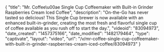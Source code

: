 {
    "title": "Mr. Coffee\u00ae Single Cup Coffeemaker with Built-in Grinder Raspberries Cream Iced Coffee",
    "description": "On-the-Go has never tasted so delicious! This Single Cup brewer is now available with an enhanced built-in-grinder, creating the most fresh and flavorful single cup of coffee available as you rush off to start the day.",
    "videoid": "83094973",
    "date_created": "1457375166",
    "date_modified": "1482179464",
    "type": "captivate",
    "layout": "video",
    "url": "\/v\/mr-coffee-single-cup-coffeemaker-with-built-in-grinder-raspberries-cream-iced-coffee\/83094973"
}